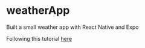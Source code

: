 # weatherApp

Built a small weather app with React Native and Expo

Following this tutorial <a href="https://blog.expo.io/building-a-minimalist-weather-app-with-react-native-and-expo-fe7066e02c09">here</a>
